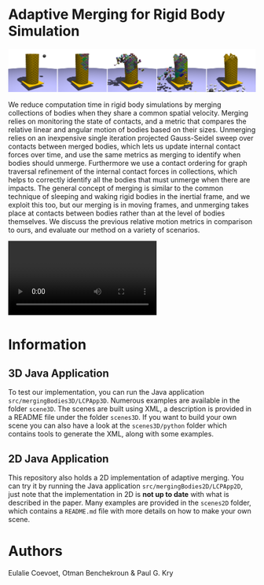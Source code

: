 # Adaptive Merging for Rigid Body Simulation

<!---[![Paper](https://img.shields.io/badge/Paper-ACMSIGGRAPH-yellow.svg)]()
[![Slides](https://img.shields.io/badge/Slides-on_google_drive-blue.svg)]()--->

![TowerPlatform](docs/towerplatform.png "A tower on a mobile platform hit by a projectile.")

We reduce computation time in rigid body simulations by merging collections of bodies when they share a common spatial velocity. Merging relies on monitoring the state of contacts, and a metric that compares the relative linear and angular motion of bodies based on their sizes. Unmerging relies on an inexpensive single iteration projected Gauss-Seidel sweep over contacts between merged bodies, which lets us update internal contact forces over time, and use the same metrics as merging to identify when bodies should unmerge. Furthermore we use a contact ordering for graph traversal refinement of the internal contact forces in collections, which helps to correctly identify all the bodies that must unmerge when there are impacts. The general concept of merging is similar to the common technique of sleeping and waking rigid bodies in the inertial frame, and we exploit this too, but our merging is in moving frames, and unmerging takes place at contacts between bodies rather than at the level of bodies themselves. We discuss the previous relative motion metrics in comparison to ours, and evaluate our method on a variety of scenarios.

<video width=60% controls align="center">
  <!-- Safari -->
    <source src="https://drive.google.com/uc?export=download&id=1twVsqMgFI7TO4e3aKn8OaIBVn_So_3pT" type='video/mp4'/>
    <!-- Chrome and FF -->
    <source src="https://drive.google.com/uc?export=download&id=1twVsqMgFI7TO4e3aKn8OaIBVn_So_3pT" type='video/webm'/>
    <a href="https://www.youtube.com/watch?v=mmVVRVt8EF4" target="_blank" align="center">
      <img src="docs/youtubevideo.png" width=60% align="center">
  </a>
</video>

# Information

## 3D Java Application

To test our implementation, you can run the Java application `src/mergingBodies3D/LCPApp3D`.
Numerous examples are available in the folder `scene3D`. The scenes are built using XML, a description is provided in a README file under the folder `scenes3D`. If you want to build your own scene you can also have a look at the `scenes3D/python` folder which contains tools to generate the XML, along with some examples.

## 2D Java Application

This repository also holds a 2D implementation of adaptive merging. You can try it by running the Java application `src/mergingBodies2D/LCPApp2D`, just note that the implementation in 2D is **not up to date** with what is described in the paper. Many examples are provided in the `scenes2D` folder, which contains a `README.md` file with more details on how to make your own scene.

# Authors

Eulalie Coevoet, Otman Benchekroun & Paul G. Kry
